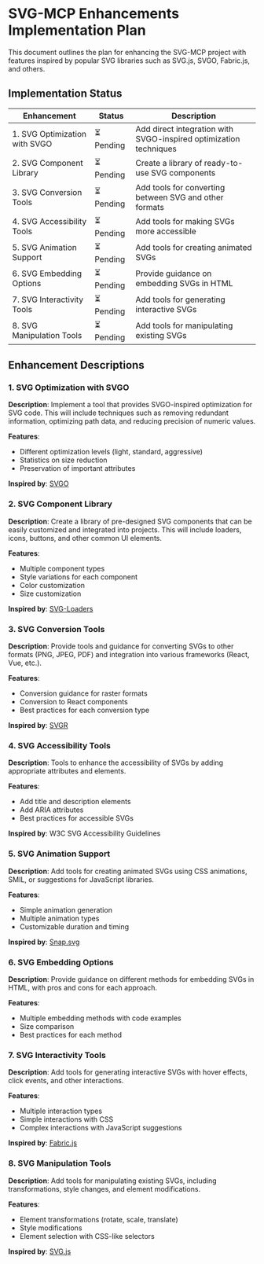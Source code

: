 # SVG-MCP Enhancements Implementation Plan

This document outlines the plan for enhancing the SVG-MCP project with features inspired by popular SVG libraries such as SVG.js, SVGO, Fabric.js, and others.

## Implementation Status

| Enhancement | Status | Description |
|-------------|--------|-------------|
| 1. SVG Optimization with SVGO | ⏳ Pending | Add direct integration with SVGO-inspired optimization techniques |
| 2. SVG Component Library | ⏳ Pending | Create a library of ready-to-use SVG components |
| 3. SVG Conversion Tools | ⏳ Pending | Add tools for converting between SVG and other formats |
| 4. SVG Accessibility Tools | ⏳ Pending | Add tools for making SVGs more accessible |
| 5. SVG Animation Support | ⏳ Pending | Add tools for creating animated SVGs |
| 6. SVG Embedding Options | ⏳ Pending | Provide guidance on embedding SVGs in HTML |
| 7. SVG Interactivity Tools | ⏳ Pending | Add tools for generating interactive SVGs |
| 8. SVG Manipulation Tools | ⏳ Pending | Add tools for manipulating existing SVGs |

## Enhancement Descriptions

### 1. SVG Optimization with SVGO

**Description**: Implement a tool that provides SVGO-inspired optimization for SVG code. This will include techniques such as removing redundant information, optimizing path data, and reducing precision of numeric values.

**Features**:
- Different optimization levels (light, standard, aggressive)
- Statistics on size reduction
- Preservation of important attributes

**Inspired by**: [SVGO](https://github.com/svg/svgo)

### 2. SVG Component Library

**Description**: Create a library of pre-designed SVG components that can be easily customized and integrated into projects. This will include loaders, icons, buttons, and other common UI elements.

**Features**:
- Multiple component types
- Style variations for each component
- Color customization
- Size customization

**Inspired by**: [SVG-Loaders](https://github.com/SamHerbert/SVG-Loaders)

### 3. SVG Conversion Tools

**Description**: Provide tools and guidance for converting SVGs to other formats (PNG, JPEG, PDF) and integration into various frameworks (React, Vue, etc.).

**Features**:
- Conversion guidance for raster formats
- Conversion to React components
- Best practices for each conversion type

**Inspired by**: [SVGR](https://github.com/gregberge/svgr)

### 4. SVG Accessibility Tools

**Description**: Tools to enhance the accessibility of SVGs by adding appropriate attributes and elements.

**Features**:
- Add title and description elements
- Add ARIA attributes
- Best practices for accessible SVGs

**Inspired by**: W3C SVG Accessibility Guidelines

### 5. SVG Animation Support

**Description**: Add tools for creating animated SVGs using CSS animations, SMIL, or suggestions for JavaScript libraries.

**Features**:
- Simple animation generation
- Multiple animation types
- Customizable duration and timing

**Inspired by**: [Snap.svg](https://github.com/adobe-webplatform/Snap.svg)

### 6. SVG Embedding Options

**Description**: Provide guidance on different methods for embedding SVGs in HTML, with pros and cons for each approach.

**Features**:
- Multiple embedding methods with code examples
- Size comparison
- Best practices for each method

### 7. SVG Interactivity Tools

**Description**: Add tools for generating interactive SVGs with hover effects, click events, and other interactions.

**Features**:
- Multiple interaction types
- Simple interactions with CSS
- Complex interactions with JavaScript suggestions

**Inspired by**: [Fabric.js](https://github.com/fabricjs/fabric.js)

### 8. SVG Manipulation Tools

**Description**: Add tools for manipulating existing SVGs, including transformations, style changes, and element modifications.

**Features**:
- Element transformations (rotate, scale, translate)
- Style modifications
- Element selection with CSS-like selectors

**Inspired by**: [SVG.js](https://github.com/svgdotjs/svg.js)